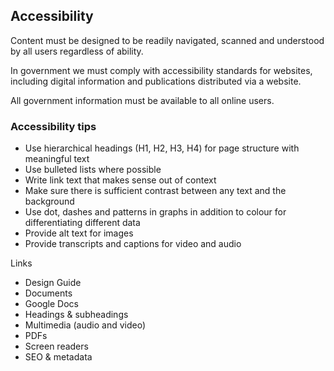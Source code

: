 ---
---
## Accessibility

Content must be designed to be readily navigated, scanned and understood by all users regardless of ability.

In government we must comply with accessibility standards for websites, including digital information and publications distributed via a website.

All government information must be available to all online users.

### Accessibility tips

- Use hierarchical headings (H1, H2, H3, H4) for page structure with meaningful text
- Use bulleted lists where possible
- Write link text that makes sense out of context
- Make sure there is sufficient contrast between any text and the background
- Use dot, dashes and patterns in graphs in addition to colour for differentiating different data
- Provide alt text for images
- Provide transcripts and captions for video and audio

Links
- Design Guide
- Documents
- Google Docs
- Headings & subheadings
- Multimedia (audio and video) 
- PDFs
- Screen readers
- SEO & metadata


